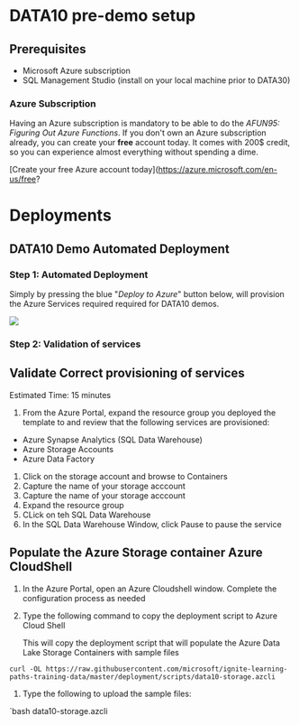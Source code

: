 # DATA10 pre-demo setup

## Prerequisites

- Microsoft Azure subscription
- SQL Management Studio (install on your local machine prior to DATA30)

### Azure Subscription

Having an Azure subscription is mandatory to be able to do the *AFUN95: Figuring Out Azure Functions​*. If you don't own an Azure subscription already, you can create your **free** account today. It comes with 200$ credit, so you can experience almost everything without spending a dime.

[Create your free Azure account today](https://azure.microsoft.com/en-us/free?

# Deployments



## DATA10 Demo Automated Deployment


### Step 1: Automated Deployment

Simply by pressing the blue "*Deploy to Azure*" button below, will provision the Azure Services required required for DATA10 demos.

<a href="https://portal.azure.com/#create/Microsoft.Template/uri/https%3A%2F%2Fraw.githubusercontent.com%2Fmicrosoft%2Fignite-learning-paths-training-data%2Fmaster%2Fdeployment%2Fscripts%2FData10-deployment.json%0D%0A" target="_blank"><img src="https://azuredeploy.net/deploybutton.png"/></a>

### Step 2: Validation of services

## Validate Correct provisioning of services

Estimated Time: 15 minutes
 
1. From the Azure Portal, expand the resource group you deployed the template to and review that the following services are provisioned:

- Azure Synapse Analytics (SQL Data Warehouse)
- Azure Storage Accounts
- Azure Data Factory

1. Click on the storage account and browse to Containers
1. Capture the name of your storage acccount
1. Capture the name of your storage acccount
1. Expand the resource group
1. CLick on teh SQL Data Warehouse
1. In the SQL Data Warehouse Window, click Pause to pause the service

## Populate the Azure Storage container Azure CloudShell

1. In the Azure Portal, open an Azure Cloudshell window.
   Complete the configuration process as needed

1. Type the following command to copy the deployment script to Azure Cloud Shell

   This will copy the deployment script that will populate the Azure Data Lake Storage Containers with sample files

```
curl -OL https://raw.githubusercontent.com/microsoft/ignite-learning-paths-training-data/master/deployment/scripts/data10-storage.azcli
```
1. Type the following to upload the sample files:

`bash data10-storage.azcli **<storageaccountname>**
